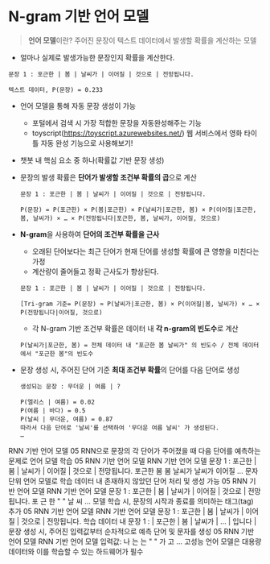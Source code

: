 # N-gram 기반 언어 모델

> **언어 모델**이란? 주어진 문장이 텍스트 데이터에서 발생할 확률을 계산하는 모델

- 얼마나 실제로 발생가능한 문장인지 확률을 계산한다.
```
문장 1 : 포근한 | 봄 | 날씨가 | 이어질 | 것으로 | 전망됩니다.

텍스트 데이터, P(문장) = 0.233
```

- 언어 모델을 통해 자동 문장 생성이 가능
    - 포털에서 검색 시 가장 적합한 문장을 자동완성해주는 기능
    - toyscript(https://toyscript.azurewebsites.net/) 웹 서비스에서 영화 타이틀 자동 완성 기능으로 사용해보기!

- 챗봇 내 핵심 요소 중 하나(확률값 기반 문장 생성)
- 문장의 발생 확률은 **단어가 발생할 조건부 확률의 곱**으로 계산
    ```
    문장 1 : 포근한 | 봄 | 날씨가 | 이어질 | 것으로 | 전망됩니다.

    P(문장) = P(포근한) × P(봄|포근한) × P(날씨가|포근한, 봄) × P(이어질|포근한, 봄, 날씨가) × … × P(전망됩니다|포근한, 봄, 날씨가, 이어질, 것으로)
    ```
- **N-gram**을 사용하여 **단어의 조건부 확률을 근사**
    - 오래된 단어보다는 최근 단어가 현재 단어를 생성할 확률에 큰 영향을 미친다는 가정
    - 계산량이 줄어들고 정확 근사도가 향상된다.
    ```
    문장 1 : 포근한 | 봄 | 날씨가 | 이어질 | 것으로 | 전망됩니다.

    [Tri-gram 기준= P(문장) ≈ P(날씨가|포근한, 봄) × P(이어질|봄, 날씨가) × … × P(전망됩니다|이어질, 것으로)
    ```
    - 각 N-gram 기반 조건부 확률은 데이터 내 **각 n-gram의 빈도수**로 계산
    ```
    P(날씨가|포근한, 봄) = 전체 데이터 내 "포근한 봄 날씨가" 의 빈도수 / 전체 데이터에서 "포근한 봄"의 빈도수
    ```
- 문장 생성 시, 주어진 단어 기준 **최대 조건부 확률**의 단어를 다음 단어로 생성
    ```
    생성되는 문장 : 무더운 | 여름 | ?

    P(엘리스 | 여름) = 0.02
    P(여름 | 바다) = 0.5
    P(날씨 | 무더운, 여름) = 0.87
    따라서 다음 단어로 '날씨'를 선택하여 '무더운 여름 날씨' 가 생성된다.
    …

RNN 기반 언어 모델
05
RNN으로 문장의 각 단어가 주어졌을 때 다음 단어를 예측하는 문제로 언어 모델 학습
05
RNN 기반 언어 모델
RNN 기반 언어 모델
문장 1 : 포근한 | 봄 | 날씨가 | 이어질 | 것으로 | 전망됩니다.
포근한
봄
봄
날씨가
날씨가
이어질
…
문자 단위 언어 모델로 학습 데이터 내 존재하지 않았던 단어 처리 및 생성 가능
05
RNN 기반 언어 모델
RNN 기반 언어 모델
문장 1 : 포근한 | 봄 | 날씨가 | 이어질 | 것으로 | 전망됩니다.
포
근
한
" "
날
씨
…
모델 학습 시, 문장의 시작과 종료를 의미하는 태그(tag) 추가
05
RNN 기반 언어 모델
RNN 기반 언어 모델
문장 1 : 포근한 | 봄 | 날씨가 | 이어질 | 것으로 | 전망됩니다.
학습 데이터 내 문장 1 : <Start> | 포근한 | 봄 | 날씨가 | … | 입니다 | <End>
문장 생성 시, 주어진 입력값부터 순차적으로 예측 단어 및 문자를 생성
05
RNN 기반 언어 모델
RNN 기반 언어 모델
입력값: 나
는
는
" "
가
고
…
고성능 언어 모델은 대용량 데이터와 이를 학습할 수 있는 하드웨어가 필수
